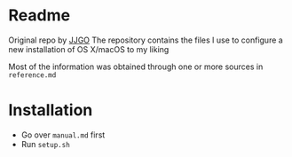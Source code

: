 # Readme

Original repo by [JJGO](https://github.com/JJGO/macOS-setup)
The repository contains the files I use to configure a new installation of OS X/macOS to my liking

Most of the information was obtained through one or more sources in `reference.md`

# Installation
* Go over `manual.md` first
* Run `setup.sh`
